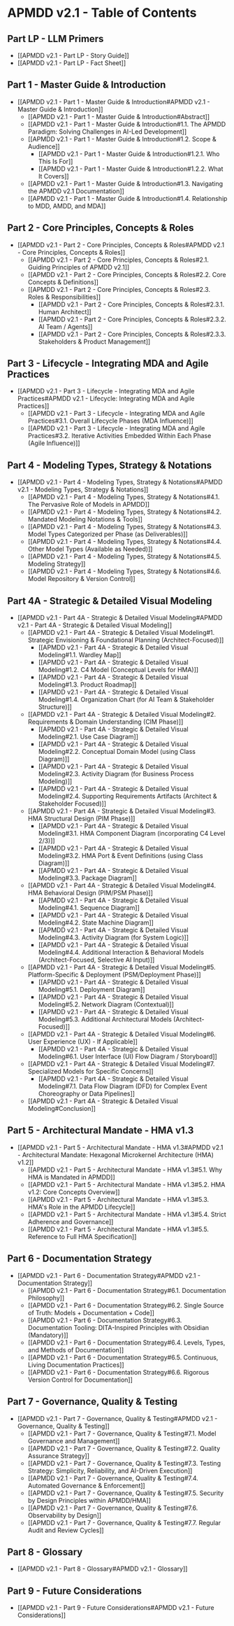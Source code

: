 # APMDD v2.1 - Table of Contents

## Part LP - LLM Primers
- [[APMDD v2.1 - Part LP - Story Guide]]
- [[APMDD v2.1 - Part LP - Fact Sheet]]

## Part 1 - Master Guide & Introduction
- [[APMDD v2.1 - Part 1 - Master Guide & Introduction#APMDD v2.1 - Master Guide & Introduction]]
  - [[APMDD v2.1 - Part 1 - Master Guide & Introduction#Abstract]]
  - [[APMDD v2.1 - Part 1 - Master Guide & Introduction#1.1. The APMDD Paradigm: Solving Challenges in AI-Led Development]]
  - [[APMDD v2.1 - Part 1 - Master Guide & Introduction#1.2. Scope & Audience]]
    - [[APMDD v2.1 - Part 1 - Master Guide & Introduction#1.2.1. Who This Is For]]
    - [[APMDD v2.1 - Part 1 - Master Guide & Introduction#1.2.2. What It Covers]]
  - [[APMDD v2.1 - Part 1 - Master Guide & Introduction#1.3. Navigating the APMDD v2.1 Documentation]]
  - [[APMDD v2.1 - Part 1 - Master Guide & Introduction#1.4. Relationship to MDD, AMDD, and MDA]]

## Part 2 - Core Principles, Concepts & Roles
- [[APMDD v2.1 - Part 2 - Core Principles, Concepts & Roles#APMDD v2.1 - Core Principles, Concepts & Roles]]
  - [[APMDD v2.1 - Part 2 - Core Principles, Concepts & Roles#2.1. Guiding Principles of APMDD v2.1]]
  - [[APMDD v2.1 - Part 2 - Core Principles, Concepts & Roles#2.2. Core Concepts & Definitions]]
  - [[APMDD v2.1 - Part 2 - Core Principles, Concepts & Roles#2.3. Roles & Responsibilities]]
    - [[APMDD v2.1 - Part 2 - Core Principles, Concepts & Roles#2.3.1. Human Architect]]
    - [[APMDD v2.1 - Part 2 - Core Principles, Concepts & Roles#2.3.2. AI Team / Agents]]
    - [[APMDD v2.1 - Part 2 - Core Principles, Concepts & Roles#2.3.3. Stakeholders & Product Management]]

## Part 3 - Lifecycle - Integrating MDA and Agile Practices
- [[APMDD v2.1 - Part 3 - Lifecycle - Integrating MDA and Agile Practices#APMDD v2.1 - Lifecycle: Integrating MDA and Agile Practices]]
  - [[APMDD v2.1 - Part 3 - Lifecycle - Integrating MDA and Agile Practices#3.1. Overall Lifecycle Phases (MDA Influence)]]
  - [[APMDD v2.1 - Part 3 - Lifecycle - Integrating MDA and Agile Practices#3.2. Iterative Activities Embedded Within Each Phase (Agile Influence)]]

## Part 4 - Modeling Types, Strategy & Notations
- [[APMDD v2.1 - Part 4 - Modeling Types, Strategy & Notations#APMDD v2.1 - Modeling Types, Strategy & Notations]]
  - [[APMDD v2.1 - Part 4 - Modeling Types, Strategy & Notations#4.1. The Pervasive Role of Models in APMDD]]
  - [[APMDD v2.1 - Part 4 - Modeling Types, Strategy & Notations#4.2. Mandated Modeling Notations & Tools]]
  - [[APMDD v2.1 - Part 4 - Modeling Types, Strategy & Notations#4.3. Model Types Categorized per Phase (as Deliverables)]]
  - [[APMDD v2.1 - Part 4 - Modeling Types, Strategy & Notations#4.4. Other Model Types (Available as Needed)]]
  - [[APMDD v2.1 - Part 4 - Modeling Types, Strategy & Notations#4.5. Modeling Strategy]]
  - [[APMDD v2.1 - Part 4 - Modeling Types, Strategy & Notations#4.6. Model Repository & Version Control]]

## Part 4A - Strategic & Detailed Visual Modeling
- [[APMDD v2.1 - Part 4A - Strategic & Detailed Visual Modeling#APMDD v2.1 - Part 4A - Strategic & Detailed Visual Modeling]]
  - [[APMDD v2.1 - Part 4A - Strategic & Detailed Visual Modeling#1. Strategic Envisioning & Foundational Planning (Architect-Focused)]]
    - [[APMDD v2.1 - Part 4A - Strategic & Detailed Visual Modeling#1.1. Wardley Map]]
    - [[APMDD v2.1 - Part 4A - Strategic & Detailed Visual Modeling#1.2. C4 Model (Conceptual Levels for HMA)]]
    - [[APMDD v2.1 - Part 4A - Strategic & Detailed Visual Modeling#1.3. Product Roadmap]]
    - [[APMDD v2.1 - Part 4A - Strategic & Detailed Visual Modeling#1.4. Organization Chart (for AI Team & Stakeholder Structure)]]
  - [[APMDD v2.1 - Part 4A - Strategic & Detailed Visual Modeling#2. Requirements & Domain Understanding (CIM Phase)]]
    - [[APMDD v2.1 - Part 4A - Strategic & Detailed Visual Modeling#2.1. Use Case Diagram]]
    - [[APMDD v2.1 - Part 4A - Strategic & Detailed Visual Modeling#2.2. Conceptual Domain Model (using Class Diagram)]]
    - [[APMDD v2.1 - Part 4A - Strategic & Detailed Visual Modeling#2.3. Activity Diagram (for Business Process Modeling)]]
    - [[APMDD v2.1 - Part 4A - Strategic & Detailed Visual Modeling#2.4. Supporting Requirements Artifacts (Architect & Stakeholder Focused)]]
  - [[APMDD v2.1 - Part 4A - Strategic & Detailed Visual Modeling#3. HMA Structural Design (PIM Phase)]]
    - [[APMDD v2.1 - Part 4A - Strategic & Detailed Visual Modeling#3.1. HMA Component Diagram (incorporating C4 Level 2/3)]]
    - [[APMDD v2.1 - Part 4A - Strategic & Detailed Visual Modeling#3.2. HMA Port & Event Definitions (using Class Diagram)]]
    - [[APMDD v2.1 - Part 4A - Strategic & Detailed Visual Modeling#3.3. Package Diagram]]
  - [[APMDD v2.1 - Part 4A - Strategic & Detailed Visual Modeling#4. HMA Behavioral Design (PIM/PSM Phase)]]
    - [[APMDD v2.1 - Part 4A - Strategic & Detailed Visual Modeling#4.1. Sequence Diagram]]
    - [[APMDD v2.1 - Part 4A - Strategic & Detailed Visual Modeling#4.2. State Machine Diagram]]
    - [[APMDD v2.1 - Part 4A - Strategic & Detailed Visual Modeling#4.3. Activity Diagram (for System Logic)]]
    - [[APMDD v2.1 - Part 4A - Strategic & Detailed Visual Modeling#4.4. Additional Interaction & Behavioral Models (Architect-Focused, Selective AI Input)]]
  - [[APMDD v2.1 - Part 4A - Strategic & Detailed Visual Modeling#5. Platform-Specific & Deployment (PSM/Deployment Phase)]]
    - [[APMDD v2.1 - Part 4A - Strategic & Detailed Visual Modeling#5.1. Deployment Diagram]]
    - [[APMDD v2.1 - Part 4A - Strategic & Detailed Visual Modeling#5.2. Network Diagram (Contextual)]]
    - [[APMDD v2.1 - Part 4A - Strategic & Detailed Visual Modeling#5.3. Additional Architectural Models (Architect-Focused)]]
  - [[APMDD v2.1 - Part 4A - Strategic & Detailed Visual Modeling#6. User Experience (UX) - If Applicable]]
    - [[APMDD v2.1 - Part 4A - Strategic & Detailed Visual Modeling#6.1. User Interface (UI) Flow Diagram / Storyboard]]
  - [[APMDD v2.1 - Part 4A - Strategic & Detailed Visual Modeling#7. Specialized Models for Specific Concerns]]
    - [[APMDD v2.1 - Part 4A - Strategic & Detailed Visual Modeling#7.1. Data Flow Diagram (DFD) for Complex Event Choreography or Data Pipelines]]
  - [[APMDD v2.1 - Part 4A - Strategic & Detailed Visual Modeling#Conclusion]]

## Part 5 - Architectural Mandate - HMA v1.3
- [[APMDD v2.1 - Part 5 - Architectural Mandate - HMA v1.3#APMDD v2.1 - Architectural Mandate: Hexagonal Microkernel Architecture (HMA) v1.2]]
  - [[APMDD v2.1 - Part 5 - Architectural Mandate - HMA v1.3#5.1. Why HMA is Mandated in APMDD]]
  - [[APMDD v2.1 - Part 5 - Architectural Mandate - HMA v1.3#5.2. HMA v1.2: Core Concepts Overview]]
  - [[APMDD v2.1 - Part 5 - Architectural Mandate - HMA v1.3#5.3. HMA's Role in the APMDD Lifecycle]]
  - [[APMDD v2.1 - Part 5 - Architectural Mandate - HMA v1.3#5.4. Strict Adherence and Governance]]
  - [[APMDD v2.1 - Part 5 - Architectural Mandate - HMA v1.3#5.5. Reference to Full HMA Specification]]

## Part 6 - Documentation Strategy
- [[APMDD v2.1 - Part 6 - Documentation Strategy#APMDD v2.1 - Documentation Strategy]]
  - [[APMDD v2.1 - Part 6 - Documentation Strategy#6.1. Documentation Philosophy]]
  - [[APMDD v2.1 - Part 6 - Documentation Strategy#6.2. Single Source of Truth: Models + Documentation + Code]]
  - [[APMDD v2.1 - Part 6 - Documentation Strategy#6.3. Documentation Tooling: DITA-Inspired Principles with Obsidian (Mandatory)]]
  - [[APMDD v2.1 - Part 6 - Documentation Strategy#6.4. Levels, Types, and Methods of Documentation]]
  - [[APMDD v2.1 - Part 6 - Documentation Strategy#6.5. Continuous, Living Documentation Practices]]
  - [[APMDD v2.1 - Part 6 - Documentation Strategy#6.6. Rigorous Version Control for Documentation]]

## Part 7 - Governance, Quality & Testing
- [[APMDD v2.1 - Part 7 - Governance, Quality & Testing#APMDD v2.1 - Governance, Quality & Testing]]
  - [[APMDD v2.1 - Part 7 - Governance, Quality & Testing#7.1. Model Governance and Management]]
  - [[APMDD v2.1 - Part 7 - Governance, Quality & Testing#7.2. Quality Assurance Strategy]]
  - [[APMDD v2.1 - Part 7 - Governance, Quality & Testing#7.3. Testing Strategy: Simplicity, Reliability, and AI-Driven Execution]]
  - [[APMDD v2.1 - Part 7 - Governance, Quality & Testing#7.4. Automated Governance & Enforcement]]
  - [[APMDD v2.1 - Part 7 - Governance, Quality & Testing#7.5. Security by Design Principles within APMDD/HMA]]
  - [[APMDD v2.1 - Part 7 - Governance, Quality & Testing#7.6. Observability by Design]]
  - [[APMDD v2.1 - Part 7 - Governance, Quality & Testing#7.7. Regular Audit and Review Cycles]]

## Part 8 - Glossary
- [[APMDD v2.1 - Part 8 - Glossary#APMDD v2.1 - Glossary]]

## Part 9 - Future Considerations
- [[APMDD v2.1 - Part 9 - Future Considerations#APMDD v2.1 - Future Considerations]] 